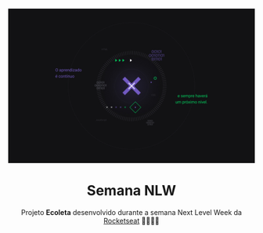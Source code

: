 <img src="./public/assets/thumb.jpg" align="center"></img>

<h1 align="center">Semana NLW</h1>
<p align="center">Projeto <strong>Ecoleta</strong> desenvolvido durante a semana Next Level Week da <a href="https://rocketseat.com.br">Rocketseat</a>  🚀👩🏽‍🚀</p>
